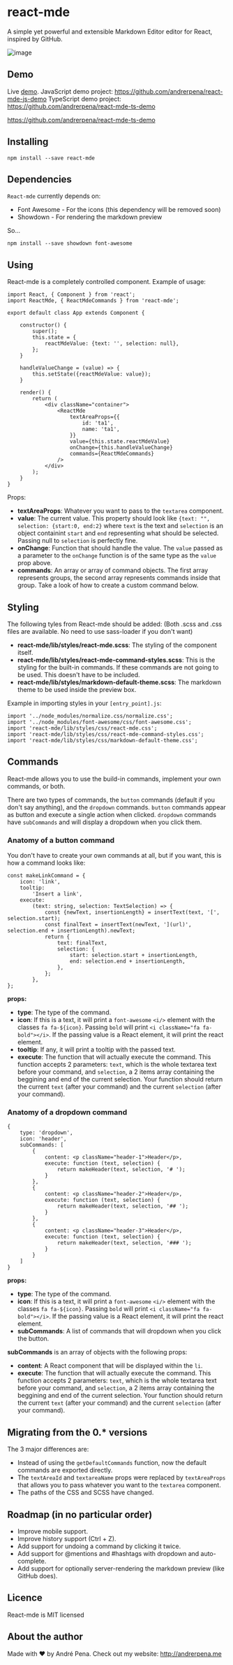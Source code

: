 # react-mde

A simple yet powerful and extensible Markdown Editor editor for React, inspired by GitHub.

![image](https://github.com/andrerpena/react-mde/blob/master/assets/react-mde.png)

## Demo

Live [demo](http://andrerpena.me/react-mde).
JavaScript demo project: https://github.com/andrerpena/react-mde-js-demo
TypeScript demo project: https://github.com/andrerpena/react-mde-ts-demo

https://github.com/andrerpena/react-mde-ts-demo

## Installing

    npm install --save react-mde

## Dependencies

`React-mde` currently depends on:

- Font Awesome - For the icons (this dependency will be removed soon)
- Showdown - For rendering the markdown preview
 
So...

    npm install --save showdown font-awesome

## Using

React-mde is a completely controlled component. Example of usage:

    import React, { Component } from 'react';
    import ReactMde, { ReactMdeCommands } from 'react-mde';
    
    export default class App extends Component {
    
        constructor() {
            super();
            this.state = {
                reactMdeValue: {text: '', selection: null},
            };
        }
    
        handleValueChange = (value) => {
            this.setState({reactMdeValue: value});
        }
    
        render() {
            return (
                <div className="container">
                    <ReactMde
                        textAreaProps={{
                            id: 'ta1',
                            name: 'ta1',
                        }}
                        value={this.state.reactMdeValue}
                        onChange={this.handleValueChange}
                        commands={ReactMdeCommands}
                    />
                </div>
            );
        }
    }

Props:

- **textAreaProps**: Whatever you want to pass to the `textarea` component.
- **value**: The current value. This property should look like `{text: "", selection: {start:0, end:2}` where `text` is the text and `selection` is
an object containint `start` and `end` representing what should be selected. Passing null to `selection` is perfectly fine.
- **onChange**: Function that should handle the value. The `value` passed as a parameter to the `onChange` function is of the same type as the `value` prop above.
- **commands**: An array or array of command objects. The first array represents groups, the second array represents commands inside that group. Take a look of how to create a custom command below.

## Styling

The following tyles from React-mde should be added: (Both .scss and .css files are available. No need to use sass-loader if you don't want)

 - **react-mde/lib/styles/react-mde.scss**: The styling of the component itself.
 - **react-mde/lib/styles/react-mde-command-styles.scss**: This is the styling for the built-in commands. If these commands are not going to be used. This doesn't have to be included.
 - **react-mde/lib/styles/markdown-default-theme.scss**: The markdown theme to be used inside the preview box.

Example in importing styles in your `[entry_point].js`:

    import '../node_modules/normalize.css/normalize.css';
    import '../node_modules/font-awesome/css/font-awesome.css';
    import 'react-mde/lib/styles/css/react-mde.css';
    import 'react-mde/lib/styles/css/react-mde-command-styles.css';
    import 'react-mde/lib/styles/css/markdown-default-theme.css';

## Commands

React-mde allows you to use the build-in commands, implement your own commands, or both.

There are two types of commands, the `button` commands (default if you don't say anything), and the `dropdown` commands.
`button` commands appear as button and execute a single action when clicked. `dropdown` commands have `subCommands` and
will display a dropdown when you click them.

### Anatomy of a button command

You don't have to create your own commands at all, but if you want, this is how a command looks like:

    const makeLinkCommand = {
        icon: 'link',
        tooltip:
            'Insert a link',
        execute:
            (text: string, selection: TextSelection) => {
                const {newText, insertionLength} = insertText(text, '[', selection.start);
                const finalText = insertText(newText, '](url)', selection.end + insertionLength).newText;
                return {
                    text: finalText,
                    selection: {
                        start: selection.start + insertionLength,
                        end: selection.end + insertionLength,
                    },
                };
            },
    };


**props:**

- **type**: The type of the command.
- **icon**: If this is a text, it will print a `font-awesome` `<i/>` element with the classes `fa fa-${icon}`. Passing `bold` will print `<i className="fa fa-bold"></i>`.
 If the passing value is a React element, it will print the react element.
- **tooltip**: If any, it will print a tooltip with the passed text.
- **execute**: The function that will actually execute the command. This function accepts 2 parameters: `text`, which is the whole textarea text before your command, and `selection`, a 2 items array containing the beggining and end of the current selection. Your function should return the current `text` (after your command) and the current `selection` (after your command).


### Anatomy of a dropdown command

    {
		type: 'dropdown',
		icon: 'header',
		subCommands: [
			{
				content: <p className="header-1">Header</p>,
				execute: function (text, selection) {
					return makeHeader(text, selection, '# ');
				}
			},
			{
				content: <p className="header-2">Header</p>,
				execute: function (text, selection) {
					return makeHeader(text, selection, '## ');
				}
			},
			{
				content: <p className="header-3">Header</p>,
				execute: function (text, selection) {
					return makeHeader(text, selection, '### ');
				}
			}
		]
	}


**props:**


 - **type**: The type of the command.
 - **icon**: If this is a text, it will print a `font-awesome` `<i/>` element with the classes `fa fa-${icon}`. Passing `bold` will print `<i className="fa fa-bold"></i>`.
 If the passing value is a React element, it will print the react element.
 - **subCommands**: A list of commands that will dropdown when you click the button.

**subCommands** is an array of objects with the following props:

 - **content**: A React component that will be displayed within the `li`.
 - **execute**: The function that will actually execute the command. This function accepts 2 parameters: `text`, which is the whole textarea text before your command, and `selection`, a 2 items array containing the beggining and end of the current selection.
 Your function should return the current `text` (after your command) and the current `selection` (after your command).

## Migrating from the 0.* versions

The 3 major differences are:

- Instead of using the `getDefaultCommands` function, now the default commands are exported directly.
- The `textAreaId` and `textareaName` props were replaced by `textAreaProps` that allows you to pass whatever you want to the `textarea` component.
- The paths of the CSS and SCSS have changed.

## Roadmap (in no particular order)

  - Improve mobile support.
  - Improve history support (Ctrl + Z).
  - Add support for undoing a command by clicking it twice.
  - Add support for @mentions and #hashtags with dropdown and auto-complete.
  - Add support for optionally server-rendering the markdown preview (like GitHub does).

## Licence

React-mde is MIT licensed

## About the author

Made with :heart: by André Pena. Check out my website: http://andrerpena.me
